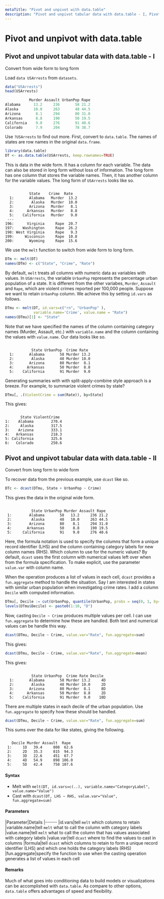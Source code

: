 ```yaml
---
metaTitle: "Pivot and unpivot with data.table"
description: "Pivot and unpivot tabular data with data.table - I, Pivot and unpivot tabular data with data.table - II"
---
```


# Pivot and unpivot with data.table



## Pivot and unpivot tabular data with data.table - I


Convert from wide form to long form

Load `data USArrests` from `datasets`.

```r
data("USArrests")
head(USArrests)

           Murder Assault UrbanPop Rape
Alabama      13.2     236       58 21.2
Alaska       10.0     263       48 44.5
Arizona       8.1     294       80 31.0
Arkansas      8.8     190       50 19.5
California    9.0     276       91 40.6
Colorado      7.9     204       78 38.7

```

Use `?USArrests` to find out more. First, convert to `data.table`. The names of states are row names in the original `data.frame`.

```r
library(data.table)
DT <- as.data.table(USArrests, keep.rownames=TRUE)

```

This is data in the wide form. It has a column for each variable. The data can also be stored in long form without loss of information. The long form has one column that stores the variable names. Then, it has another column for the variable values. The long form of `USArrests` looks like so.

```

           State    Crime  Rate
  1:       Alabama   Murder  13.2
  2:        Alaska   Murder  10.0
  3:       Arizona   Murder   8.1
  4:      Arkansas   Murder   8.8
  5:    California   Murder   9.0
 ---                             
196:      Virginia     Rape  20.7
197:    Washington     Rape  26.2
198: West Virginia     Rape   9.3
199:     Wisconsin     Rape  10.8
200:       Wyoming     Rape  15.6

```

We use the `melt` function to switch from wide form to long form.

```r
DTm <- melt(DT)
names(DTm) <- c("State", "Crime", "Rate")

```

By default, `melt` treats all columns with numeric data as variables with values. In `USArrests`, the variable `UrbanPop` represents the percentage urban population of a state. It is different from the other variabes, `Murder`, `Assault` and `Rape`, which are violent crimes reported per 100,000 people. Suppose we want to retain `UrbanPop` column. We achieve this by setting `id.vars` as follows.

```r
DTmu <- melt(DT, id.vars=c("rn", "UrbanPop" ), 
             variable.name='Crime', value.name = "Rate")
names(DTmu)[1] <- "State"

```

Note that we have specified the names of the column containing category names (Murder, Assault, etc.) with `variable.name` and the column containing the values with `value.name`. Our data looks like so.

```

            State UrbanPop  Crime Rate
  1:       Alabama       58 Murder 13.2
  2:        Alaska       48 Murder 10.0
  3:       Arizona       80 Murder  8.1
  4:      Arkansas       50 Murder  8.8
  5:    California       91 Murder  9.0

```

Generating summaries with with split-apply-combine style approach is a breeze. For example, to summarize violent crimes by state?

```r
DTmu[, .(ViolentCrime = sum(Rate)), by=State]

```

This gives:

```

       State ViolentCrime
1:    Alabama        270.4
2:     Alaska        317.5
3:    Arizona        333.1
4:   Arkansas        218.3
5: California        325.6
6:   Colorado        250.6

```



## Pivot and unpivot tabular data with data.table - II


Convert from long form to wide form

To recover data from the previous example, use `dcast` like so.

```r
DTc <- dcast(DTmu, State + UrbanPop ~ Crime)

```

This gives the data in the original wide form.

```

            State UrbanPop Murder Assault Rape
 1:        Alabama       58   13.2     236 21.2
 2:         Alaska       48   10.0     263 44.5
 3:        Arizona       80    8.1     294 31.0
 4:       Arkansas       50    8.8     190 19.5
 5:     California       91    9.0     276 40.6

```

Here, the formula notation is used to specify the columns that form a unique record identifier (LHS) and the column containing category labels for new column names (RHS). Which column to use for the numeric values? By default, `dcast` uses the first column with numerical values left over when from the formula specification. To make explicit, use the parameter `value.var` with column name.

When the operation produces a list of values in each cell, `dcast` provides a `fun.aggregate` method to handle the situation. Say I am interested in states with similar urban population when investigating crime rates. I add a column `Decile` with computed information.

```r
DTmu[, Decile := cut(UrbanPop, quantile(UrbanPop, probs = seq(0, 1, by=0.1)))]
levels(DTmu$Decile) <- paste0(1:10, "D")

```

Now, casting `Decile ~ Crime` produces multiple values per cell. I can use `fun.aggregate` to determine how these are handled. Both text and numerical values can be handle this way.

```r
dcast(DTmu, Decile ~ Crime, value.var="Rate", fun.aggregate=sum)

```

This gives:

```r
dcast(DTmu, Decile ~ Crime, value.var="Rate", fun.aggregate=mean)

```

This gives:

```

            State UrbanPop  Crime Rate Decile
  1:       Alabama       58 Murder 13.2     4D
  2:        Alaska       48 Murder 10.0     2D
  3:       Arizona       80 Murder  8.1     8D
  4:      Arkansas       50 Murder  8.8     2D
  5:    California       91 Murder  9.0    10D

```

There are multiple states in each decile of the urban population. Use `fun.aggregate` to specify how these should be handled.

```r
dcast(DTmu, Decile ~ Crime, value.var="Rate", fun.aggregate=sum)

```

This sums over the data for like states, giving the following.

```

   Decile Murder Assault  Rape
 1:     1D   39.4     808  62.6
 2:     2D   35.3     815  94.3
 3:     3D   22.6     451  67.7
 4:     4D   54.9     898 106.0
 5:     5D   42.4     758 107.6 

```



#### Syntax


- Melt with `melt(DT, id.vars=c(..), variable.name="CategoryLabel", value.name="Value")`
- Cast with `dcast(DT, LHS ~ RHS, value.var="Value", fun.aggregate=sum)`



#### Parameters


|Parameter|Details
|------
|id.vars|tell `melt` which columns to retain
|variable.name|tell `melt` what to call the column with category labels
|value.name|tell `melt` what to call the column that has values associated with category labels
|value.var|tell `dcast` where to find the values to cast in columns
|formula|tell `dcast` which columns to retain to form a unique record identifier (LHS) and which one holds the category labels (RHS)
|fun.aggregate|specify the function to use when the casting operation generates a list of values in each cell



#### Remarks


Much of what goes into conditioning data to build models or visualizations can be accomplished with `data.table`. As compare to other options, `data.table` offers advantages of speed and flexibility.

